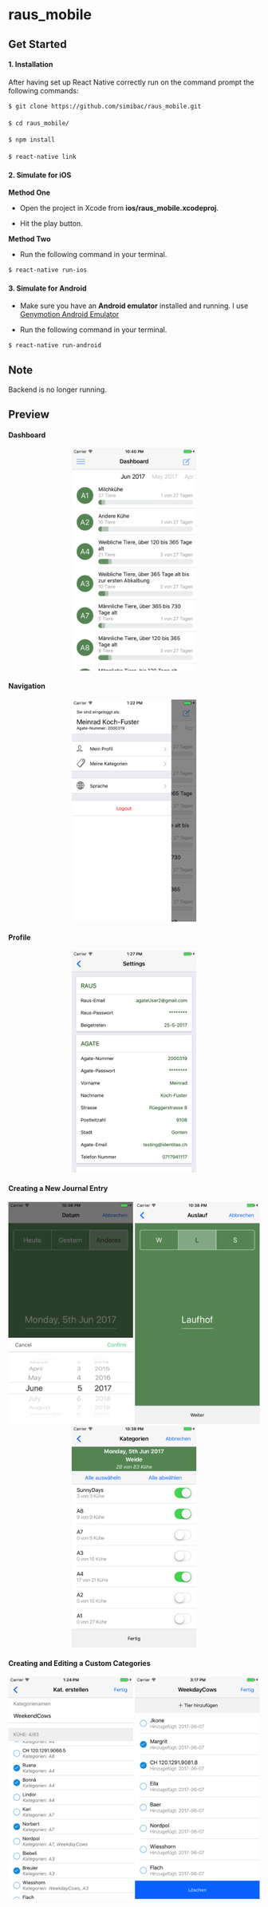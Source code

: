 # raus_mobile

## Get Started


#### 1. Installation

After having set up React Native correctly run on the command prompt the following commands:

```sh
$ git clone https://github.com/simibac/raus_mobile.git

$ cd raus_mobile/

$ npm install

$ react-native link
```

#### 2. Simulate for iOS

**Method One**

*	Open the project in Xcode from **ios/raus_mobile.xcodeproj**.

*	Hit the play button.


**Method Two**

*	Run the following command in your terminal.

```sh
$ react-native run-ios
```

#### 3. Simulate for Android

*	Make sure you have an **Android emulator** installed and running. I use [Genymotion Android Emulator](https://www.genymotion.com/)

*	Run the following command in your terminal.

```sh
$ react-native run-android
```

## Note
Backend is no longer running.

## Preview
#### Dashboard
<p align="center">
  <img src="/screenshots/dashboard.png" width="250" />
</p>

#### Navigation
<p align="center">
  <img src="/screenshots/menu_drawer.png" width="250" />
</p>

#### Profile
<p align="center">
  <img src="/screenshots/settings.png" width="250" />
</p>

#### Creating a New Journal Entry
<p float="left" align="center">
  <img src="/screenshots/date_ios.png" width="250" />
  <img src="/screenshots/field_lairage.png" width="250" /> 
  <img src="/screenshots/category_selection.png" width="250" />
</p>

#### Creating and Editing a Custom Categories
<p float="left" align="center">
  <img src="/screenshots/create_category.png" width="250" />
  <img src="/screenshots/edit_category.png" width="250" /> 
</p>
